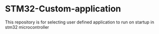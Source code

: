# STM32-Custom-application
This repository is for selecting user defined application to run on startup in stm32 microcontroller
